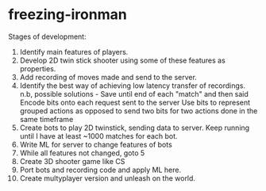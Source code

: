 freezing-ironman
================

Stages of development:

1. Identify main features of players.
2. Develop 2D twin stick shooter using some of these features as properties.
3. Add recording of moves made and send to the server. 
4. Identify the best way of achieving low latency transfer of recordings. 
	n.b, possible solutions -
		Save until end of each "match" and then said
		Encode bits onto each request sent to the server
		Use bits to represent grouped actions as opposed to send two bits for two actions done in the same timeframe
5. Create bots to play 2D twinstick, sending data to server. Keep running until I have at least ~1000 matches for each bot.
6. Write ML for server to change features of bots
7. While all features not changed, goto 5
8. Create 3D shooter game like CS
9. Port bots and recording code and apply ML here.
10. Create multyplayer version and unleash on the world.